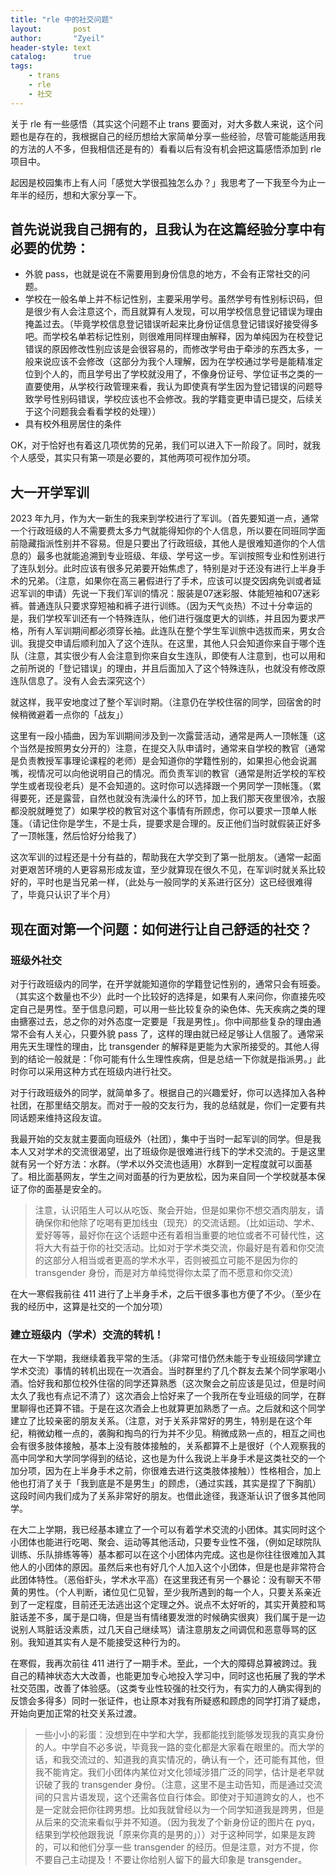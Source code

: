 ```yaml
---
title: "rle 中的社交问题"
layout:       post
author:       "Zyeil"
header-style: text
catalog:      true
tags:
    - trans
    - rle
    - 社交
---
```


关于 rle 有一些感悟（其实这个问题不止 trans 要面对，对大多数人来说，这个问题也是存在的，我根据自己的经历想给大家简单分享一些经验，尽管可能能适用我的方法的人不多，但我相信还是有的）看看以后有没有机会把这篇感悟添加到 rle 项目中。

起因是校园集市上有人问「感觉大学很孤独怎么办？」我思考了一下我至今为止一年半的经历，想和大家分享一下。

## 首先说说我自己拥有的，且我认为在这篇经验分享中有必要的优势：

- 外貌 pass，也就是说在不需要用到身份信息的地方，不会有正常社交的问题。
- 学校在一般名单上并不标记性别，主要采用学号。虽然学号有性别标识码，但是很少有人会注意这个，而且就算有人发现，可以用学校信息登记错误为理由掩盖过去。（毕竟学校信息登记错误听起来比身份证信息登记错误好接受得多吧。而学校名单若标记性别，则很难用同样理由解释，因为单纯因为在校登记错误的原因修改性别应该是会很容易的，而修改学号由于牵涉的东西太多，一般来说应该不会修改（这部分为我个人理解，因为在学校通过学号是能精准定位到个人的，而且学号出了学校就没用了，不像身份证号、学位证书之类的一直要使用，从学校行政管理来看，我认为即使真有学生因为登记错误的问题导致学号性别码错误，学校应该也不会修改。我的学籍变更申请已提交，后续关于这个问题我会看看学校的处理））
- 具有校外租房居住的条件

OK，对于恰好也有着这几项优势的兄弟，我们可以进入下一阶段了。同时，就我个人感受，其实只有第一项是必要的，其他两项可视作加分项。

## 大一开学军训

2023 年九月，作为大一新生的我来到学校进行了军训。（首先要知道一点，通常一个行政班级的人不需要费太多力气就能得知你的个人信息，所以要在同班同学面前隐藏指派性别并不容易。但是只要出了行政班级，其他人是很难知道你的个人信息的）最多也就能追溯到专业班级、年级、学号这一步。军训按照专业和性别进行了连队划分。此时应该有很多兄弟要开始焦虑了，特别是对于还没有进行上半身手术的兄弟。（注意，如果你在高三暑假进行了手术，应该可以提交因病免训或者延迟军训的申请）先说一下我们军训的情况：服装是07迷彩服、体能短袖和07迷彩裤。普通连队只要求穿短袖和裤子进行训练。（因为天气炎热）不过十分幸运的是，我们学校军训还有一个特殊连队，他们进行强度更大的训练，并且因为要求严格，所有人军训期间都必须穿长袖。此连队在整个学生军训旅中选拔而来，男女合训。我提交申请后顺利加入了这个连队。在这里，其他人只会知道你来自于哪个连队（注意，其实很少有人会注意到你来自女生连队，即使有人注意到，也可以用和之前所说的「登记错误」的理由，并且后面加入了这个特殊连队，也就没有修改原连队信息了。没有人会去深究这个）

就这样，我平安地度过了整个军训时期。（注意仍在学校住宿的同学，回宿舍的时候稍微避着一点你的「战友」）

这里有一段小插曲，因为军训期间涉及到一次露营活动，通常是两人一顶帐篷（这个当然是按照男女分开的）注意，在提交入队申请时，通常来自学校的教官（通常是负责教授军事理论课程的老师）是会知道你的学籍性别的，如果担心他会说漏嘴，视情况可以向他说明自己的情况。而负责军训的教官（通常是附近学校的军校学生或者现役老兵）是不会知道的。这时你可以选择跟一个男同学一顶帐篷。（累得要死，还是露营，自然也就没有洗澡什么的环节，加上我们那天夜里很冷，衣服都没脱就睡觉了）如果学校的教官对这个事情有所顾虑，你可以要求一顶单人帐篷。（请记住你是学生，不是士兵，提要求是合理的。反正他们当时就假装正好多了一顶帐篷，然后恰好分给我了）

这次军训的过程还是十分有益的，帮助我在大学交到了第一批朋友。（通常一起面对更艰苦环境的人更容易形成友谊，至少就算现在很久不见，在军训时就关系比较好的，平时也是当兄弟一样，（此处与一般同学的关系进行区分）这已经很难得了，毕竟只认识了半个月）

## 现在面对第一个问题：如何进行让自己舒适的社交？

### 班级外社交

对于行政班级内的同学，在开学就能知道你的学籍登记性别的，通常只会有班委。（其实这个数量也不少）此时一个比较好的选择是，如果有人来问你，你直接先咬定自己是男性。至于信息问题，可以用一些比较复杂的染色体、先天疾病之类的理由搪塞过去，总之你的对外态度一定要是「我是男性」。你中间那些复杂的理由通常不会有人关心，只要外貌 pass 了，这样的理由就已经足够让人信服了。通常采用先天生理性的理由，比 transgender 的解释是更能为大家所接受的。其他人得到的结论一般就是：「你可能有什么生理性疾病，但是总结一下你就是指派男。」此时你可以采用这种方式在班级内进行社交。

对于行政班级外的同学，就简单多了。根据自己的兴趣爱好，你可以选择加入各种社团，在那里结交朋友。而对于一般的交友行为，我的总结就是，你们一定要有共同话题来维持这段友谊。

我最开始的交友就主要面向班级外（社团），集中于当时一起军训的同学。但是我本人又对学术的交流很渴望，出了班级你是很难进行线下的学术交流的。于是这里就有另一个好方法：水群。（学术以外交流也适用）水群到一定程度就可以面基了。相比面基网友，学生之间对面基的行为更放松，因为来自同一个学校就基本保证了你的面基是安全的。

>注意，认识陌生人可以从吃饭、聚会开始，但是如果你不想交酒肉朋友，请确保你和他除了吃喝有更加线虫（现充）的交流话题。（比如运动、学术、爱好等等，最好你在这个话题中还有着相当重要的地位或者不可替代性，这将大大有益于你的社交活动。比如对于学术类交流，你最好是有着和你交流的这部分人相当或者更高的学术水平，否则被孤立可能不是因为你的 transgender 身份，而是对方单纯觉得你太菜了而不愿意和你交流）

在大一寒假我前往 411 进行了上半身手术，之后干很多事也方便了不少。（至少在我的经历中，这算是社交的一个加分项）

### 建立班级内（学术）交流的转机！

在大一下学期，我继续着我平常的生活。（非常可惜仍然未能于专业班级同学建立学术交流）事情的转机出现在一次酒会。当时群里约了几个群友去某个同学家喝小酒。恰好我和那位校外住宿的同学还算熟悉（这次聚会之前应该是见过，但是时间太久了我也有点记不清了）这次酒会上恰好来了一个我所在专业班级的同学，在群里聊得也还算不错。于是在这次酒会上也就算更加熟悉了一点。之后就和这个同学建立了比较亲密的朋友关系。（注意，对于关系非常好的男生，特别是在这个年纪，稍微幼稚一点的，袭胸和掏鸟的行为并不少见。稍微成熟一点的，相互之间也会有很多肢体接触，基本上没有肢体接触的，关系都算不上是很好（个人观察我的高中同学和大学同学得到的结论，这也是为什么我说上半身手术是这类社交的一个加分项，因为在上半身手术之前，你很难去进行这类肢体接触））性格相合，加上他也打消了关于「我到底是不是男生」的顾虑，（通过实践，其实是捏了下胸肌）这段时间内我们成为了关系非常好的朋友。也借此途径，我逐渐认识了很多其他同学。

在大二上学期，我已经基本建立了一个可以有着学术交流的小团体。其实同时这个小团体也能进行吃喝、聚会、运动等其他活动，只要专业性不强，（例如足球院队训练、乐队排练等等）基本都可以在这个小团体内完成。这也是你往往很难加入其他人的小团体的原因。虽然后来也有好几个人加入这个小团体，但是也是非常符合此团体特性。（恶俗虾头，学术水平高）在这里我还有另一个暴论：没有聊天不带黄的男性。（个人判断，诸位见仁见智，至少我所遇到的每一个人，只要关系亲近到了一定程度，目前还无法逃出这个定理之外。说点不太好听的，其实开黄腔和骂脏话差不多，属于是口嗨，但是当有情绪要发泄的时候确实很爽）我们属于是一边说别人骂脏话没素质，过几天自己继续骂）请注意朋友之间调侃和恶意辱骂的区别。我知道其实有人是不能接受这种行为的。

在寒假，我再次前往 411 进行了一期手术。至此，一个大的障碍总算被跨过。我自己的精神状态大大改善，也能更加专心地投入学习中，同时这也拓展了我的学术社交范围，改善了体验感。（这类专业性较强的社交行为，有实力的人确实得到的反馈会多得多）同时一张证件，也让原本对我有所疑惑和顾虑的同学打消了疑虑，开始向更加正常的社交关系过渡。

>一些小小的彩蛋：没想到在中学和大学，我都能找到能够发现我的真实身份的人。中学自不必多说，毕竟我一路的变化都是大家看在眼里的。而大学的话，和我交流过的、知道我的真实情况的，确认有一个，还可能有其他，但我不能肯定。我们小团体内某位对文化领域涉猎广泛的同学，估计是老早就识破了我的 transgender 身份。（注意，这里不是主动告知，而是通过交流间的只言片语发现，这个还需各位自行体会。即使对于知道跨女的人，也不是一定就会把你往跨男想。比如我就曾经以为一个同学知道我是跨男，但是从后来的交流来看似乎并不知道。（因为我发了个新身份证的图片在 pyq，结果到学校他跟我说「原来你真的是男的」））对于这种同学，如果是友跨的，可以和他们分享一些 transgender 的经历。但是注意，对方不提，你不要自己主动提及！不要让你给别人留下的最大印象是 transgender。
